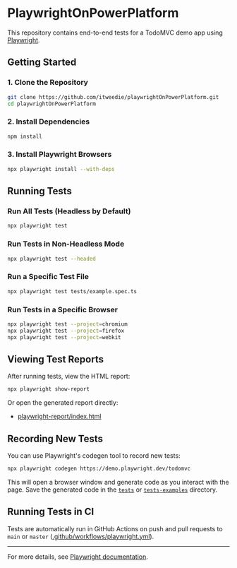 # PlaywrightOnPowerPlatform

This repository contains end-to-end tests for a TodoMVC demo app using [Playwright](https://playwright.dev/).

## Getting Started

### 1. Clone the Repository

```sh
git clone https://github.com/itweedie/playwrightOnPowerPlatform.git
cd playwrightOnPowerPlatform
```

### 2. Install Dependencies

```sh
npm install
```

### 3. Install Playwright Browsers

```sh
npx playwright install --with-deps
```

## Running Tests

### Run All Tests (Headless by Default)

```sh
npx playwright test
```

### Run Tests in Non-Headless Mode

```sh
npx playwright test --headed
```

### Run a Specific Test File

```sh
npx playwright test tests/example.spec.ts
```

### Run Tests in a Specific Browser

```sh
npx playwright test --project=chromium
npx playwright test --project=firefox
npx playwright test --project=webkit
```

## Viewing Test Reports

After running tests, view the HTML report:

```sh
npx playwright show-report
```

Or open the generated report directly:

- [playwright-report/index.html](playwright-report/index.html)

## Recording New Tests

You can use Playwright's codegen tool to record new tests:

```sh
npx playwright codegen https://demo.playwright.dev/todomvc
```

This will open a browser window and generate code as you interact with the page. Save the generated code in the [`tests`](tests/) or [`tests-examples`](tests-examples/) directory.

## Running Tests in CI

Tests are automatically run in GitHub Actions on push and pull requests to `main` or `master` ([.github/workflows/playwright.yml](.github/workflows/playwright.yml)).

---

For more details, see [Playwright documentation](https://playwright.dev/docs/intro).